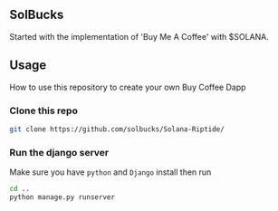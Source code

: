 ## SolBucks
Started with the implementation of 'Buy Me A Coffee' with $SOLANA.

## Usage
How to use this repository to create your own Buy Coffee Dapp

### Clone this repo
```bash
git clone https://github.com/solbucks/Solana-Riptide/ 
```

### Run the django server
Make sure you have `python` and `Django` install then run
```bash
cd ..
python manage.py runserver
```
